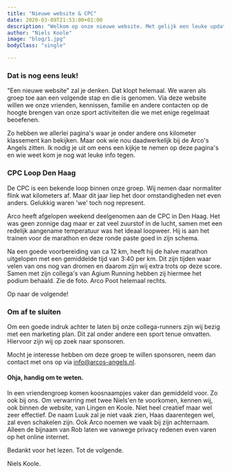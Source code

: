 ```yaml
---
title: "Nieuwe website & CPC"
date: 2020-03-09T21:53:00+01:00
description: "Welkom op onze nieuwe website. Met gelijk een leuke update van afgelopen weekend."
author: "Niels Koole"
image: "blog/1.jpg"
bodyClass: "single"

---
```


### Dat is nog eens leuk!

"Een nieuwe website" zal je denken. Dat klopt helemaal. We waren als groep toe aan een volgende stap en die is genomen. Via deze website willen we onze vrienden, kennissen, familie en andere contacten op de hoogte brengen van onze sport activiteiten die we met enige regelmaat beoefenen.

Zo hebben we allerlei pagina's waar je onder andere ons kilometer klassement kan bekijken. Maar ook wie nou daadwerkelijk bij de Arco's Angels zitten. Ik nodig je uit om eens een kijkje te nemen op deze pagina's en wie weet kom je nog wat leuke info tegen.

### CPC Loop Den Haag

De CPC is een bekende loop binnen onze groep. Wij nemen daar normaliter flink wat kilometers af. Maar dit jaar liep het door omstandigheden net even anders. Gelukkig waren 'we' toch nog represent.

Arco heeft afgelopen weekend deelgenomen aan de CPC in Den Haag. Het was geen zonnige dag maar er zat veel zuurstof in de lucht, samen met een redelijk aangename temperatuur was het ideaal loopweer. Hij is aan het trainen voor de marathon en deze ronde paste goed in zijn schema. 

Na een goede voorbereiding van ca 12 km, heeft hij de halve marathon uitgelopen met een gemiddelde tijd van 3:40 per km. Dit zijn tijden waar velen van ons nog van dromen en daarom zijn wij extra trots op deze score. Samen met zijn collega's van Agium Running hebben zij hiermee het podium behaald. Zie de foto. Arco Poot helemaal rechts.

Op naar de volgende!

### Om af te sluiten

Om een goede indruk achter te laten bij onze collega-runners zijn wij bezig met een marketing plan. Dit zal onder andere een sport tenue omvatten. Hiervoor zijn wij op zoek naar sponsoren. 

Mocht je interesse hebben om deze groep te willen sponsoren, neem dan contact met ons op via info@arcos-angels.nl.

#### Ohja, handig om te weten.

In een vriendengroep komen koosnaampjes vaker dan gemiddeld voor. Zo ook bij ons. Om verwarring met twee Niels'en te voorkomen, kennen wij, ook binnen de website, van Lingen en Koole. Niet heel creatief maar wel zeer effectief. De naam Luuk zal je niet vaak zien, Haas daarentegen wel, zal even schakelen zijn. Ook Arco noemen we vaak bij zijn achternaam. Alleen de bijnaam van Rob laten we vanwege privacy redenen even varen op het online internet.

Bedankt voor het lezen. Tot de volgende.

Niels Koole.